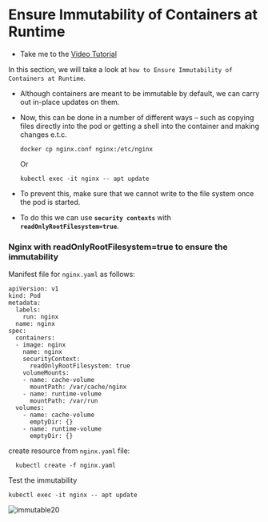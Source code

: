 # Ensure Immutability of Containers at Runtime

  - Take me to the [Video Tutorial](https://kodekloud.com/topic/ensure-immutability-of-containers-at-runtime/)

In this section, we will take a look at `how to Ensure Immutability of Containers at Runtime`.

-  Although containers are meant to be immutable by default, we can carry out in-place updates on them.

- Now, this can be done in a number of different ways – such as copying files directly into the pod or getting a shell into the container and making changes e.t.c.

  `docker cp nginx.conf nginx:/etc/nginx`

  Or

  `kubectl exec -it nginx -- apt update`

- To prevent this, make sure that we cannot write to the file system once the pod is started.

- To do this we can use **`security contexts`** with **`readOnlyRootFilesystem=true`**. 


### Nginx with readOnlyRootFilesystem=true to ensure the immutability

Manifest file for `nginx.yaml` as follows:

    apiVersion: v1
    kind: Pod
    metadata:
      labels:
        run: nginx
      name: nginx
    spec:
      containers:
      - image: nginx
        name: nginx
        securityContext:
          readOnlyRootFilesystem: true
        volumeMounts:
        - name: cache-volume
          mountPath: /var/cache/nginx
        - name: runtime-volume
          mountPath: /var/run
      volumes:
        - name: cache-volume
          emptyDir: {}
        - name: runtime-volume
          emptyDir: {}

create resource from `nginx.yaml` file:

      kubectl create -f nginx.yaml


Test the immutability

    kubectl exec -it nginx -- apt update

  ![immutable20](../../images/immutable20.png)

